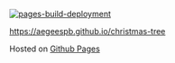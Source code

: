 [![pages-build-deployment](https://github.com/aegeespb/christmas-tree/actions/workflows/pages/pages-build-deployment/badge.svg)](https://github.com/aegeespb/christmas-tree/actions/workflows/pages/pages-build-deployment)

https://aegeespb.github.io/christmas-tree

Hosted on [Github Pages](https://pages.github.com/)
